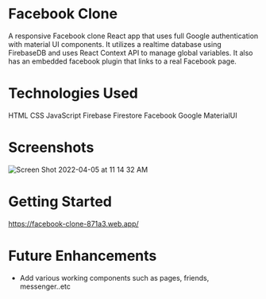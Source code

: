 **<h1>Facebook Clone</h1>**
A responsive Facebook clone React app that uses full Google authentication with material UI components. It utilizes a realtime database using FirebaseDB and uses React Context API to manage global variables. It also has an embedded facebook plugin that links to a real Facebook page.

**<h1>Technologies Used</h1>**
HTML CSS JavaScript Firebase Firestore Facebook Google MaterialUI

**<h1>Screenshots</h1>**
![Screen Shot 2022-04-05 at 11 14 32 AM](https://user-images.githubusercontent.com/94858532/161800029-7490ae8d-107a-4f92-8927-039ece9513df.png)


**<h1>Getting Started</h1>**
https://facebook-clone-871a3.web.app/

**<h1>Future Enhancements</h1>**
- Add various working components such as pages, friends, messenger..etc
